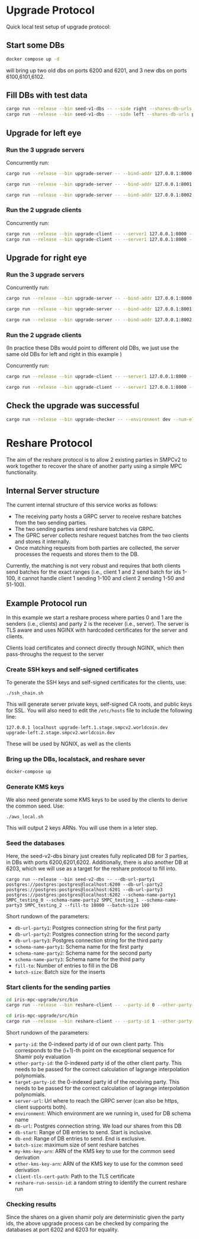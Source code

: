 # Upgrade Protocol

Quick local test setup of upgrade protocol:

## Start some DBs

```bash
docker compose up -d
```

will bring up two old dbs on ports 6200 and 6201, and 3 new dbs on ports 6100,6101,6102.

## Fill DBs with test data

```bash
cargo run --release --bin seed-v1-dbs -- --side right --shares-db-urls postgres://postgres:postgres@localhost:6100 --shares-db-urls postgres://postgres:postgres@localhost:6101 --masks-db-url postgres://postgres:postgres@localhost:6111 --num-elements 10000
cargo run --release --bin seed-v1-dbs -- --side left --shares-db-urls postgres://postgres:postgres@localhost:6100 --shares-db-urls postgres://postgres:postgres@localhost:6101 --masks-db-url postgres://postgres:postgres@localhost:6111 --num-elements 10000
```

## Upgrade for left eye

### Run the 3 upgrade servers

Concurrently run:

```bash
cargo run --release --bin upgrade-server -- --bind-addr 127.0.0.1:8000 --db-url postgres://postgres:postgres@localhost:6200 --party-id 0 --eye left --environment dev
```

```bash
cargo run --release --bin upgrade-server -- --bind-addr 127.0.0.1:8001 --db-url postgres://postgres:postgres@localhost:6201 --party-id 1 --eye left --environment dev
```

```bash
cargo run --release --bin upgrade-server -- --bind-addr 127.0.0.1:8002 --db-url postgres://postgres:postgres@localhost:6202 --party-id 2 --eye left --environment dev
```

### Run the 2 upgrade clients

Concurrently run:

```bash
cargo run --release --bin upgrade-client -- --server1 127.0.0.1:8000 --server2 127.0.0.1:8001 --server3 127.0.0.1:8002 --db-start 0 --db-end 10000 --party-id 0 --eye left --shares-db-url postgres://postgres:postgres@localhost:6100 --masks-db-url postgres://postgres:postgres@localhost:6111
cargo run --release --bin upgrade-client -- --server1 127.0.0.1:8000 --server2 127.0.0.1:8001 --server3 127.0.0.1:8002 --db-start 0 --db-end 10000 --party-id 1 --eye left --shares-db-url postgres://postgres:postgres@localhost:6101 --masks-db-url postgres://postgres:postgres@localhost:6111
```

## Upgrade for right eye

### Run the 3 upgrade servers

Concurrently run:

```bash
cargo run --release --bin upgrade-server -- --bind-addr 127.0.0.1:8000 --db-url postgres://postgres:postgres@localhost:6200 --party-id 0 --eye right --environment dev
```

```bash
cargo run --release --bin upgrade-server -- --bind-addr 127.0.0.1:8001 --db-url postgres://postgres:postgres@localhost:6201 --party-id 1 --eye right --environment dev
```

```bash
cargo run --release --bin upgrade-server -- --bind-addr 127.0.0.1:8002 --db-url postgres://postgres:postgres@localhost:6202 --party-id 2 --eye right --environment dev
```

### Run the 2 upgrade clients

(In practice these DBs would point to different old DBs, we just use the same old DBs for left and right in this example )

Concurrently run:

```bash
cargo run --release --bin upgrade-client -- --server1 127.0.0.1:8000 --server2 127.0.0.1:8001 --server3 127.0.0.1:8002 --db-start 0 --db-end 10000 --party-id 0 --eye right --shares-db-url postgres://postgres:postgres@localhost:6100 --masks-db-url postgres://postgres:postgres@localhost:6111
```

```bash
cargo run --release --bin upgrade-client -- --server1 127.0.0.1:8000 --server2 127.0.0.1:8001 --server3 127.0.0.1:8002 --db-start 0 --db-end 10000 --party-id 1 --eye right --shares-db-url postgres://postgres:postgres@localhost:6101 --masks-db-url postgres://postgres:postgres@localhost:6111

```

## Check the upgrade was successful

```bash
cargo run --release --bin upgrade-checker -- --environment dev --num-elements 10000 --db-urls postgres://postgres:postgres@localhost:6100 --db-urls postgres://postgres:postgres@localhost:6101 --db-urls postgres://postgres:postgres@localhost:6111 --db-urls postgres://postgres:postgres@localhost:6200 --db-urls postgres://postgres:postgres@localhost:6201 --db-urls postgres://postgres:postgres@localhost:6202
```

# Reshare Protocol

The aim of the reshare protocol is to allow 2 existing parties in SMPCv2 to work together to recover the share of another party using a simple MPC functionality.

## Internal Server structure

The current internal structure of this service works as follows:

* The receiving party hosts a GRPC server to receive reshare batches from the two sending parties.
* The two sending parties send reshare batches via GRPC.
* The GPRC server collects reshare request batches from the two clients and stores it internally.
* Once matching requests from both parties are collected, the server processes the requests and stores them to the DB.

Currently, the matching is not very robust and requires that both clients send batches for the exact ranges (i.e., client 1 and 2 send batch for ids 1-100, it cannot handle client 1 sending 1-100 and client 2 sending 1-50 and 51-100).

## Example Protocol run

In this example we start a reshare process where parties 0 and 1 are the senders (i.e., clients) and party 2 is the receiver (i.e., server).
The server is TLS aware and uses NGINX with hardcoded certificates for the server and clients.

Clients load certificates and connect directly through NGINX, which then pass-throughs the request to the server

### Create SSH keys and self-signed certificates

To generate the SSH keys and self-signed certificates for the clients, use:

```shell
./ssh_chain.sh
```

This will generate server private keys, self-signed CA roots, and public keys for SSL.
You will also need to edit the `/etc/hosts` file to include the following line:

```shell
127.0.0.1 localhost upgrade-left.1.stage.smpcv2.worldcoin.dev  upgrade-left.2.stage.smpcv2.worldcoin.dev
```

These will be used by NGNIX, as well as the clients

### Bring up the DBs, localstack, and reshare sever

```bash
docker-compose up
```

### Generate KMS keys

We also need generate some KMS keys to be used by the clients to derive the common seed. Use:

```shell
./aws_local.sh
```

This will output 2 keys ARNs. You will use them in a leter step.

### Seed the databases

Here, the seed-v2-dbs binary just creates fully replicated DB for 3 parties, in DBs with ports 6200,6201,6202. Additionally, there is also another DB at 6203, which we will use as a target for the reshare protocol to fill into.

```shell
cargo run --release --bin seed-v2-dbs -- --db-url-party1 postgres://postgres:postgres@localhost:6200 --db-url-party2 postgres://postgres:postgres@localhost:6201 --db-url-party3 postgres://postgres:postgres@localhost:6202 --schema-name-party1 SMPC_testing_0 --schema-name-party2 SMPC_testing_1 --schema-name-party3 SMPC_testing_2 --fill-to 10000 --batch-size 100
```

Short rundown of the parameters:

* `db-url-party1`: Postgres connection string for the first party
* `db-url-party2`: Postgres connection string for the second party
* `db-url-party3`: Postgres connection string for the third party
* `schema-name-party1`: Schema name for the first party
* `schema-name-party2`: Schema name for the second party
* `schema-name-party3`: Schema name for the third party
* `fill-to`: Number of entries to fill in the DB
* `batch-size`: Batch size for the inserts

### Start clients for the sending parties

```bash
cd iris-mpc-upgrade/src/bin
cargo run --release --bin reshare-client -- --party-id 0 --other-party-id 1 --target-party-id 2 --server-url https://upgrade-left.1.smpcv2.stage.worldcoin.dev:6443 --environment testing --db-url postgres://postgres:postgres@localhost:6200 --db-start 1 --db-end 10001 --batch-size 100 --my-kms-key-arn <kms_key_arn-1> --other-kms-key-arn <kms_key_arn-2> --reshare-run-session-id test --client-tls-cert-path nginx/cert/ca.txt
```

```bash
cd iris-mpc-upgrade/src/bin
cargo run --release --bin reshare-client -- --party-id 1 --other-party-id 0 --target-party-id 2 --server-url https://upgrade-left.2.smpcv2.stage.worldcoin.dev:6443 --environment testing --db-url postgres://postgres:postgres@localhost:6200 --db-start 1 --db-end 10001 --batch-size 100 --my-kms-key-arn <kms_key_arn-1> --other-kms-key-arn <kms_key_arn-2> --reshare-run-session-id test --client-tls-cert-path nginx/cert/ca.txt
```

Short rundown of the parameters:

* `party-id`: the 0-indexed party id of our own client party. This corresponds to the (i+1)-th point on the exceptional sequence for Shamir poly evaluation
* `other-party-id`: the 0-indexed party id of the other client party. This needs to be passed for the correct calculation of lagrange interpolation polynomials.
* `target-party-id`: the 0-indexed party id of the receiving party. This needs to be passed for the correct calculation of lagrange interpolation polynomials.
* `server-url`: Url where to reach the GRPC server (can also be https, client supports both).
* `environment`: Which environment are we running in, used for DB schema name
* `db-url`: Postgres connection string. We load our shares from this DB
* `db-start`: Range of DB entries to send. Start is inclusive.
* `db-end`: Range of DB entries to send. End is exclusive.
* `batch-size`: maximum size of sent reshare batches
* `my-kms-key-arn`: ARN of the KMS key to use for the common seed derivation
* `other-kms-key-arn`: ARN of the KMS key to use for the common seed derivation
* `client-tls-cert-path`: Path to the TLS certificate
* `reshare-run-sessin-id`: a random string to identify the current reshare run

### Checking results

Since the shares on a given shamir poly are deterministic given the party ids, the above upgrade process can be checked by comparing the databases at port 6202 and 6203 for equality.
